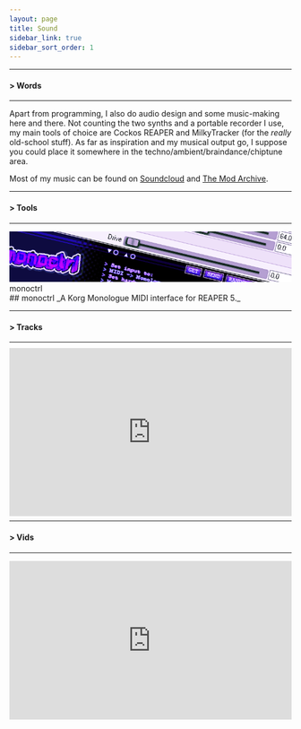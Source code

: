 ```yaml
---
layout: page
title: Sound
sidebar_link: true
sidebar_sort_order: 1
---
```

<div markdown="0">
  <hr style="margin-top: 5px; margin-bottom: 5px;">
  <h4 class="visual-title">&gt; Words</h4>
  <hr style="margin-top: 5px; margin-bottom: 10px;">
</div>


Apart from programming, I also do audio design and some music-making here and there.
Not counting the two synths and a portable recorder I use, my main tools of choice are Cockos REAPER and MilkyTracker (for the _really_ old-school stuff). As far as inspiration and my musical output go, I suppose you could place it somewhere in the techno/ambient/braindance/chiptune area.

Most of my music can be found on [Soundcloud](https://soundcloud.com/blokatt) and [The Mod Archive](https://modarchive.org/index.php?request=view_profile&query=91413).

<div markdown="0">

<div>
    <hr style="margin-top: 5px; margin-bottom: 5px;">
    <h4 class="visual-title">&gt; Tools</h4>
    <hr style="margin-top: 5px; margin-bottom: 10px;">
</div>

<p>
<div class="visual-thumbnail-wide" onclick="location.href='/gfx/bktglitch/';">
  <div class="visual-thumbnail-wide-image right">    
    <img src = "\assets\visual_previews\thumbnail_monoctrl.png">    
    <div class="visual-thumbnail-wide-title right">
        monoctrl
    </div>
  </div>  
  <div class="visual-thumbnail-wide-description right">  
    <div markdown="1">
## monoctrl
_A Korg Monologue MIDI interface for REAPER 5._
</div>    
</div>  
</div>
</p>

<div>
    <hr style="margin-top: 5px; margin-bottom: 5px;">
    <h4 class="visual-title">&gt; Tracks</h4>
    <hr style="margin-top: 5px; margin-bottom: 10px;">
</div>

<iframe width="100%" height="300" scrolling="no" frameborder="no" allow="autoplay" src="https://w.soundcloud.com/player/?url=https%3A//api.soundcloud.com/users/70988738&color=%23ff5500&auto_play=false&hide_related=false&show_comments=true&show_user=true&show_reposts=false&show_teaser=true&visual=true"></iframe>





<div markdown="0">
<div>
    <hr style="margin-top: 5px; margin-bottom: 5px;">
    <h4 class="visual-title">&gt; Vids</h4>
    <hr style="margin-top: 5px; margin-bottom: 10px;">
</div>

<p>
<style>.embed-container { position: relative; padding-bottom: 56.25%; height: 0; overflow: hidden; max-width: 100%; } .embed-container iframe, .embed-container object, .embed-container embed { position: absolute; top: 0; left: 0; width: 100%; height: 100%; }</style><div class='embed-container'><iframe src="https://www.youtube.com/embed/videoseries?list=PLRo09G4sY3VfJTrtM-xvnJZd-u7R8SVLk" frameborder="0" allow="accelerometer; autoplay; encrypted-media; gyroscope; picture-in-picture"></iframe></div>
</p>
</div>
</div>


